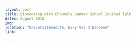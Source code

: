 ```yaml
---
layout: post
title: Biosensing with Channels Summer School Invited Talk
dates: August 2010
img: 
location: "Universit&eacute; Evry Val d'Essonne"
link: 

---
```

